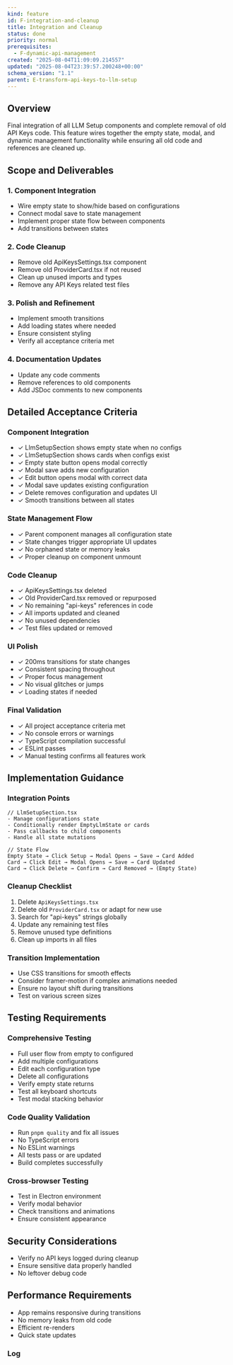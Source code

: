 ```yaml
---
kind: feature
id: F-integration-and-cleanup
title: Integration and Cleanup
status: done
priority: normal
prerequisites:
  - F-dynamic-api-management
created: "2025-08-04T11:09:09.214557"
updated: "2025-08-04T23:39:57.200248+00:00"
schema_version: "1.1"
parent: E-transform-api-keys-to-llm-setup
---
```


## Overview

Final integration of all LLM Setup components and complete removal of old API Keys code. This feature wires together the empty state, modal, and dynamic management functionality while ensuring all old code and references are cleaned up.

## Scope and Deliverables

### 1. Component Integration

- Wire empty state to show/hide based on configurations
- Connect modal save to state management
- Implement proper state flow between components
- Add transitions between states

### 2. Code Cleanup

- Remove old ApiKeysSettings.tsx component
- Remove old ProviderCard.tsx if not reused
- Clean up unused imports and types
- Remove any API Keys related test files

### 3. Polish and Refinement

- Implement smooth transitions
- Add loading states where needed
- Ensure consistent styling
- Verify all acceptance criteria met

### 4. Documentation Updates

- Update any code comments
- Remove references to old components
- Add JSDoc comments to new components

## Detailed Acceptance Criteria

### Component Integration

- ✓ LlmSetupSection shows empty state when no configs
- ✓ LlmSetupSection shows cards when configs exist
- ✓ Empty state button opens modal correctly
- ✓ Modal save adds new configuration
- ✓ Edit button opens modal with correct data
- ✓ Modal save updates existing configuration
- ✓ Delete removes configuration and updates UI
- ✓ Smooth transitions between all states

### State Management Flow

- ✓ Parent component manages all configuration state
- ✓ State changes trigger appropriate UI updates
- ✓ No orphaned state or memory leaks
- ✓ Proper cleanup on component unmount

### Code Cleanup

- ✓ ApiKeysSettings.tsx deleted
- ✓ Old ProviderCard.tsx removed or repurposed
- ✓ No remaining "api-keys" references in code
- ✓ All imports updated and cleaned
- ✓ No unused dependencies
- ✓ Test files updated or removed

### UI Polish

- ✓ 200ms transitions for state changes
- ✓ Consistent spacing throughout
- ✓ Proper focus management
- ✓ No visual glitches or jumps
- ✓ Loading states if needed

### Final Validation

- ✓ All project acceptance criteria met
- ✓ No console errors or warnings
- ✓ TypeScript compilation successful
- ✓ ESLint passes
- ✓ Manual testing confirms all features work

## Implementation Guidance

### Integration Points

```tsx
// LlmSetupSection.tsx
- Manage configurations state
- Conditionally render EmptyLlmState or cards
- Pass callbacks to child components
- Handle all state mutations

// State Flow
Empty State → Click Setup → Modal Opens → Save → Card Added
Card → Click Edit → Modal Opens → Save → Card Updated
Card → Click Delete → Confirm → Card Removed → (Empty State)
```

### Cleanup Checklist

1. Delete `ApiKeysSettings.tsx`
2. Delete old `ProviderCard.tsx` or adapt for new use
3. Search for "api-keys" strings globally
4. Update any remaining test files
5. Remove unused type definitions
6. Clean up imports in all files

### Transition Implementation

- Use CSS transitions for smooth effects
- Consider framer-motion if complex animations needed
- Ensure no layout shift during transitions
- Test on various screen sizes

## Testing Requirements

### Comprehensive Testing

- Full user flow from empty to configured
- Add multiple configurations
- Edit each configuration type
- Delete all configurations
- Verify empty state returns
- Test all keyboard shortcuts
- Test modal stacking behavior

### Code Quality Validation

- Run `pnpm quality` and fix all issues
- No TypeScript errors
- No ESLint warnings
- All tests pass or are updated
- Build completes successfully

### Cross-browser Testing

- Test in Electron environment
- Verify modal behavior
- Check transitions and animations
- Ensure consistent appearance

## Security Considerations

- Verify no API keys logged during cleanup
- Ensure sensitive data properly handled
- No leftover debug code

## Performance Requirements

- App remains responsive during transitions
- No memory leaks from old code
- Efficient re-renders
- Quick state updates

### Log
